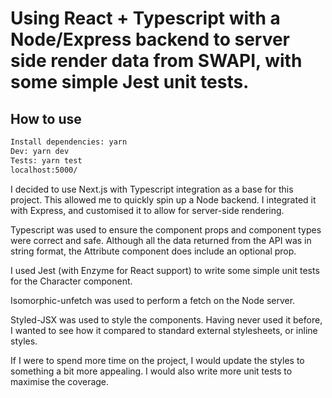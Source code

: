 # Using React + Typescript with a Node/Express backend to server side render data from SWAPI, with some simple Jest unit tests.

## How to use

```bash
Install dependencies: yarn
Dev: yarn dev
Tests: yarn test
localhost:5000/
```

I decided to use Next.js with Typescript integration as a base for this project. This allowed me to quickly spin up a Node backend. I integrated it with Express, and customised it to allow for server-side rendering.

Typescript was used to ensure the component props and component types were correct and safe. Although all the data returned from the API was in string format, the Attribute component does include an optional prop.

I used Jest (with Enzyme for React support) to write some simple unit tests for the Character component.

Isomorphic-unfetch was used to perform a fetch on the Node server.

Styled-JSX was used to style the components. Having never used it before, I wanted to see how it compared to standard external stylesheets, or inline styles.

If I were to spend more time on the project, I would update the styles to something a bit more appealing. I would also write more unit tests to maximise the coverage.
